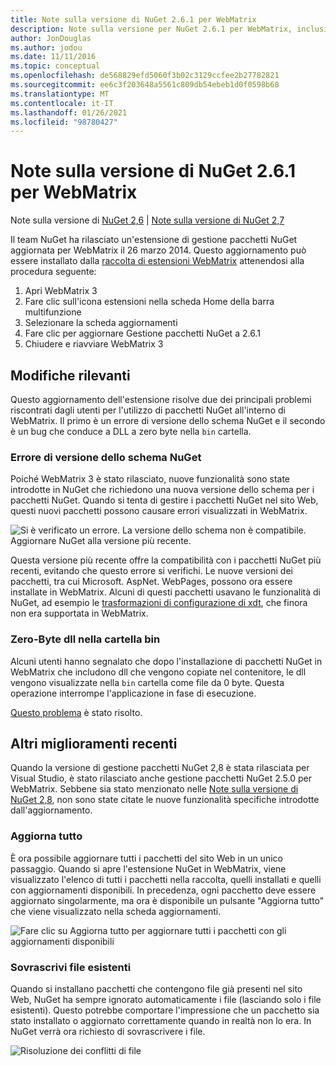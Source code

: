 ```yaml
---
title: Note sulla versione di NuGet 2.6.1 per WebMatrix
description: Note sulla versione per NuGet 2.6.1 per WebMatrix, inclusi problemi noti, correzioni di bug, funzionalità aggiunte e DCR.
author: JonDouglas
ms.author: jodou
ms.date: 11/11/2016
ms.topic: conceptual
ms.openlocfilehash: de568829efd5060f3b02c3129ccfee2b27782821
ms.sourcegitcommit: ee6c3f203648a5561c809db54ebeb1d0f0598b68
ms.translationtype: MT
ms.contentlocale: it-IT
ms.lasthandoff: 01/26/2021
ms.locfileid: "98780427"
---
```

# <a name="nuget-261-for-webmatrix-release-notes"></a>Note sulla versione di NuGet 2.6.1 per WebMatrix

Note sulla versione di [NuGet 2,6](../release-notes/nuget-2.6.md)  |  [Note sulla versione di NuGet 2,7](../release-notes/nuget-2.7.md)

Il team NuGet ha rilasciato un'estensione di gestione pacchetti NuGet aggiornata per WebMatrix il 26 marzo 2014.  Questo aggiornamento può essere installato dalla [raccolta di estensioni WebMatrix](https://blogs.iis.net/webmatrix/retiring-the-webmatrix-extensions-gallery) attenendosi alla procedura seguente:

1. Apri WebMatrix 3
1. Fare clic sull'icona estensioni nella scheda Home della barra multifunzione
1. Selezionare la scheda aggiornamenti
1. Fare clic per aggiornare Gestione pacchetti NuGet a 2.6.1
1. Chiudere e riavviare WebMatrix 3

## <a name="notable-changes"></a>Modifiche rilevanti

Questo aggiornamento dell'estensione risolve due dei principali problemi riscontrati dagli utenti per l'utilizzo di pacchetti NuGet all'interno di WebMatrix.  Il primo è un errore di versione dello schema NuGet e il secondo è un bug che conduce a DLL a zero byte nella `bin` cartella.

### <a name="nuget-schema-version-error"></a>Errore di versione dello schema NuGet

Poiché WebMatrix 3 è stato rilasciato, nuove funzionalità sono state introdotte in NuGet che richiedono una nuova versione dello schema per i pacchetti NuGet.  Quando si tenta di gestire i pacchetti NuGet nel sito Web, questi nuovi pacchetti possono causare errori visualizzati in WebMatrix.

![Si è verificato un errore. La versione dello schema non è compatibile. Aggiornare NuGet alla versione più recente.](./media/NuGet-2.8/webmatrix-schema-version.png)

Questa versione più recente offre la compatibilità con i pacchetti NuGet più recenti, evitando che questo errore si verifichi. Le nuove versioni dei pacchetti, tra cui Microsoft. AspNet. WebPages, possono ora essere installate in WebMatrix.  Alcuni di questi pacchetti usavano le funzionalità di NuGet, ad esempio le [trasformazioni di configurazione di xdt](../release-notes/nuget-2.6.md#xdt), che finora non era supportata in WebMatrix.

### <a name="zero-byte-dlls-in-bin-folder"></a>Zero-Byte dll nella cartella bin

Alcuni utenti hanno segnalato che dopo l'installazione di pacchetti NuGet in WebMatrix che includono dll che vengono copiate nel contenitore, le dll vengono visualizzate nella `bin` cartella come file da 0 byte.  Questa operazione interrompe l'applicazione in fase di esecuzione.

[Questo problema](https://nuget.codeplex.com/workitem/4060) è stato risolto.

## <a name="other-recent-improvements"></a>Altri miglioramenti recenti

Quando la versione di gestione pacchetti NuGet 2,8 è stata rilasciata per Visual Studio, è stato rilasciato anche gestione pacchetti NuGet 2.5.0 per WebMatrix.  Sebbene sia stato menzionato nelle [Note sulla versione di NuGet 2,8](../release-notes/nuget-2.8.md#webmatrix-nuget-client-updates), non sono state citate le nuove funzionalità specifiche introdotte dall'aggiornamento.

### <a name="update-all"></a>Aggiorna tutto

È ora possibile aggiornare tutti i pacchetti del sito Web in un unico passaggio.  Quando si apre l'estensione NuGet in WebMatrix, viene visualizzato l'elenco di tutti i pacchetti nella raccolta, quelli installati e quelli con aggiornamenti disponibili.  In precedenza, ogni pacchetto deve essere aggiornato singolarmente, ma ora è disponibile un pulsante "Aggiorna tutto" che viene visualizzato nella scheda aggiornamenti.

![Fare clic su Aggiorna tutto per aggiornare tutti i pacchetti con gli aggiornamenti disponibili](./media/NuGet-2.8/webmatrix-update-all.png)

### <a name="overwrite-existing-files"></a>Sovrascrivi file esistenti

Quando si installano pacchetti che contengono file già presenti nel sito Web, NuGet ha sempre ignorato automaticamente i file (lasciando solo i file esistenti).  Questo potrebbe comportare l'impressione che un pacchetto sia stato installato o aggiornato correttamente quando in realtà non lo era.  In NuGet verrà ora richiesto di sovrascrivere i file.

![Risoluzione dei conflitti di file](./media/NuGet-2.8/webmatrix-overwrite-file.png)
